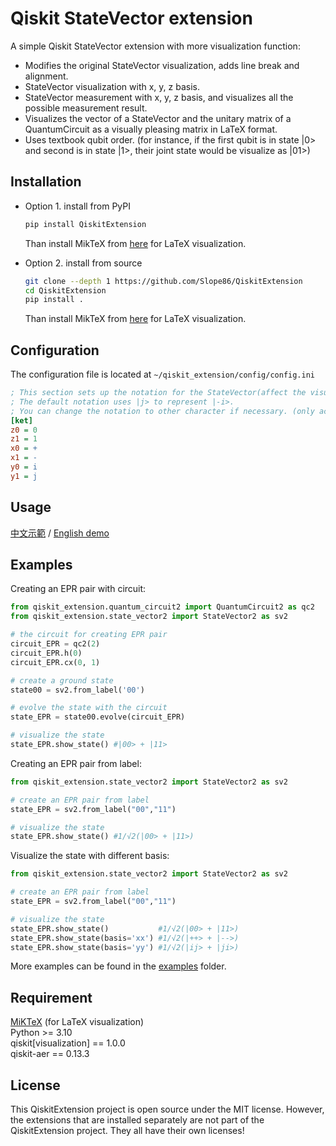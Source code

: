 
# Qiskit StateVector extension

A simple Qiskit StateVector extension with more visualization function:

* Modifies the original StateVector visualization, adds line break and alignment.
* StateVector visualization with x, y, z basis.
* StateVector measurement with x, y, z basis, and visualizes all the possible measurement result.
* Visualizes the vector of a StateVector and the unitary matrix of a QuantumCircuit as a visually pleasing matrix in LaTeX format.
* Uses textbook qubit order. (for instance, if the first qubit is in state |0> and second is in state |1>, their joint state would be visualize as |01>)

## Installation

* Option 1. install from PyPI

    ```bash
    pip install QiskitExtension
    ```

    Than install MikTeX from [here](https://miktex.org/) for LaTeX visualization.

* Option 2. install from source

    ```bash
    git clone --depth 1 https://github.com/Slope86/QiskitExtension
    cd QiskitExtension
    pip install .
    ```

    Than install MikTeX from [here](https://miktex.org/) for LaTeX visualization.

## Configuration

The configuration file is located at `~/qiskit_extension/config/config.ini`

```ini
; This section sets up the notation for the StateVector(affect the visualization result and the constructor funcition from_label() ).
; The default notation uses |j> to represent |-i>. 
; You can change the notation to other character if necessary. (only accept single character.)
[ket]
z0 = 0
z1 = 1
x0 = +
x1 = -
y0 = i
y1 = j
```

## Usage

[中文示範](https://github.com/Slope86/QiskitExtension/blob/master/examples/0.%20%E5%9F%BA%E6%9C%AC%E6%93%8D%E4%BD%9C.ipynb) / [English demo](https://github.com/Slope86/QiskitExtension/blob/master/examples/eng%20(beta)/0.%20Basic%20operation.ipynb)

## Examples

Creating an EPR pair with circuit:

```python
from qiskit_extension.quantum_circuit2 import QuantumCircuit2 as qc2
from qiskit_extension.state_vector2 import StateVector2 as sv2

# the circuit for creating EPR pair
circuit_EPR = qc2(2)
circuit_EPR.h(0)
circuit_EPR.cx(0, 1)

# create a ground state
state00 = sv2.from_label('00')

# evolve the state with the circuit
state_EPR = state00.evolve(circuit_EPR)

# visualize the state
state_EPR.show_state() #|00> + |11>
```

Creating an EPR pair from label:
  
```python
from qiskit_extension.state_vector2 import StateVector2 as sv2

# create an EPR pair from label
state_EPR = sv2.from_label("00","11")

# visualize the state
state_EPR.show_state() #1/√2(|00> + |11>)
```

Visualize the state with different basis:

```python
from qiskit_extension.state_vector2 import StateVector2 as sv2

# create an EPR pair from label
state_EPR = sv2.from_label("00","11")

# visualize the state
state_EPR.show_state()           #1/√2(|00> + |11>)
state_EPR.show_state(basis='xx') #1/√2(|++> + |-->)
state_EPR.show_state(basis='yy') #1/√2(|ij> + |ji>)
```

More examples can be found in the [examples](https://github.com/Slope86/QiskitExtension/tree/master/examples) folder.

## Requirement

[MiKTeX](https://miktex.org/) (for LaTeX visualization)  
Python >= 3.10  
qiskit[visualization] == 1.0.0  
qiskit-aer == 0.13.3

## License

This QiskitExtension project is open source under the MIT license.
However, the extensions that are installed separately are not part of the QiskitExtension project.
They all have their own licenses!
